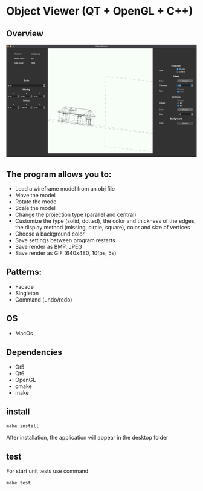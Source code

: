 # Object Viewer (QT + OpenGL + C++)

## Overview
![home](img/home.png)

## The program allows you to:
- Load a wireframe model from an obj file
- Move the model
- Rotate the mode
- Scale the model
- Change the projection type (parallel and central)
- Customize the type (solid, dotted), the color and thickness of the edges, the display method (missing, circle, square), color and size of vertices
- Choose a background color
- Save settings between program restarts
- Save render as BMP, JPEG
- Save render as GIF (640x480, 10fps, 5s)

## Patterns:
- Facade
- Singleton
- Command (undo/redo)

## OS
- MacOs

## Dependencies
- Qt5
- Qt6
- OpenGL
- cmake
- make

## install
```
make install
``` 

After installation, the application will appear in the desktop folder

## test
For start unit tests use command
```
make test
```